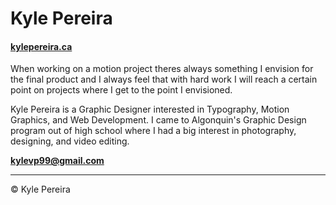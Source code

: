 # Kyle Pereira

#### [kylepereira.ca](https://kylepereira.ca)

When working on a motion project theres always something I envision for the final product and I always feel that with hard work I will reach a certain point on projects where I get to the point I envisioned.

Kyle Pereira is a Graphic Designer interested in Typography, Motion Graphics, and Web Development. I came to Algonquin's Graphic Design program out of high school where I had a big interest in photography, designing, and video editing.

**[kylevp99@gmail.com](mailto:kylevp99@gmail.com)**

---

© Kyle Pereira
